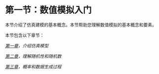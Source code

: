 # 第一节：数值模拟入门

本节介绍了仿真建模的基本概念。本节帮助您理解数值模拟的基本概念和要素。

本节包含以下章节：

[*第一章*](01.html#_idTextAnchor016)*，介绍仿真模型*

[*第二章*](02.html#_idTextAnchor040)*，理解随机性和随机数*

[*第三章*](03.html#_idTextAnchor076)*，概率和数据生成过程*